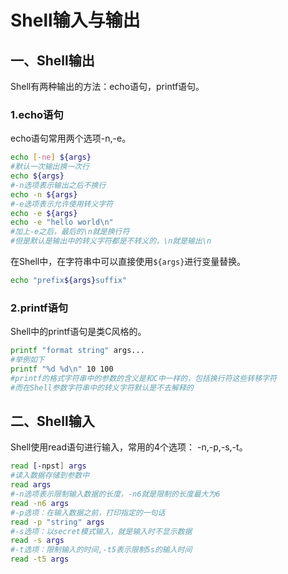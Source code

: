 

# Shell输入与输出

## 一、Shell输出

Shell有两种输出的方法：echo语句，printf语句。

### 1.echo语句

echo语句常用两个选项-n,-e。

```bash
echo [-ne] ${args}
#默认一次输出换一次行
echo ${args}
#-n选项表示输出之后不换行
echo -n ${args}
#-e选项表示允许使用转义字符
echo -e ${args}
echo -e "hello world\n"
#加上-e之后，最后的\n就是换行符
#但是默认是输出中的转义字符都是不转义的，\n就是输出\n
```

在Shell中，在字符串中可以直接使用`${args}`进行变量替换。

```bash
echo "prefix${args}suffix"
```



### 2.printf语句

Shell中的printf语句是类C风格的。

```bash
printf "format string" args...
#举例如下
printf "%d %d\n" 10 100
#printf的格式字符串中的参数的含义是和C中一样的，包括换行符这些转移字符
#而在Shell参数字符串中的转义字符默认是不去解释的
```



## 二、Shell输入

Shell使用read语句进行输入，常用的4个选项： -n,-p,-s,-t。

```bash
read [-npst] args
#读入数据存储到参数中
read args
#-n选项表示限制输入数据的长度，-n6就是限制的长度最大为6
read -n6 args
#-p选项：在输入数据之前，打印指定的一句话
read -p "string" args
#-s选项：以secret模式输入，就是输入时不显示数据
read -s args
#-t选项：限制输入的时间,-t5表示限制5s的输入时间
read -t5 args
```

